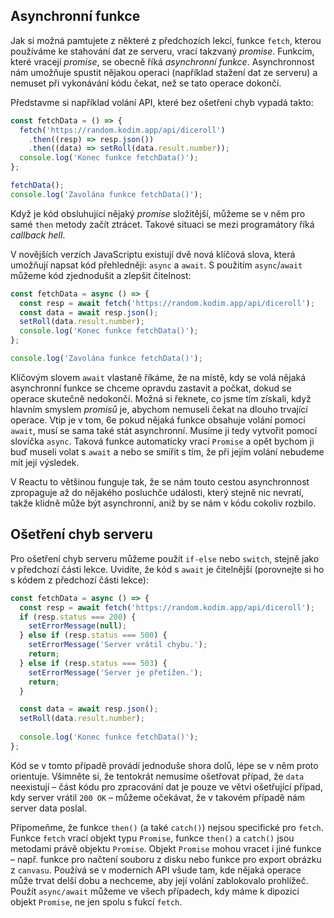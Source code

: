 ## Asynchronní funkce

Jak si možná pamtujete z některé z předchozích lekcí, funkce `fetch`, kterou používáme ke stahování dat ze serveru, vrací takzvaný _promise_. Funkcím, které vracejí _promise_, se obecně říká _asynchronní funkce_. Asynchronnost nám umožňuje spustit nějakou operaci (například stažení dat ze serveru) a nemuset při vykonávání kódu čekat, než se tato operace dokončí.

Představme si například volání API, které bez ošetření chyb vypadá takto:

```js
const fetchData = () => {
  fetch('https://random.kodim.app/api/diceroll')
    .then((resp) => resp.json())
    .then((data) => setRoll(data.result.number));
  console.log('Konec funkce fetchData()');
};

fetchData();
console.log('Zavolána funkce fetchData()');
```

Když je kód obsluhující nějaký _promise_ složitější, můžeme se v něm pro samé `then` metody začít ztrácet. Takové situaci se mezi programátory říká _callback hell_.

V novějších verzích JavaScriptu existují dvě nová klíčová slova, která umožňují napsat kód přehledněji: `async` a `await`. S použitím `async`/`await` můžeme kód zjednodušit a zlepšit čitelnost:

```js
const fetchData = async () => {
  const resp = await fetch('https://random.kodim.app/api/diceroll');
  const data = await resp.json();
  setRoll(data.result.number);
  console.log('Konec funkce fetchData()');
};

console.log('Zavolána funkce fetchData()');
```

Klíčovým slovem `await` vlastaně říkáme, že na místě, kdy se volá nějaká asynchronní funkce se chceme opravdu zastavit a počkat, dokud se operace skutečně nedokončí. Možná si řeknete, co jsme tím získali, když hlavním smyslem _promisů_ je, abychom nemuseli čekat na dlouho trvající operace. Vtip je v tom, 6e pokud nějaká funkce obsahuje volání pomocí `await`, musí se sama také stát asynchronní. Musíme ji tedy vytvořit pomocí slovíčka `async`. Taková funkce automaticky vrací `Promise` a opět bychom ji buď museli volat s `await` a nebo se smířit s tím, že při jejím volání nebudeme mít její výsledek.

V Reactu to většinou funguje tak, že se nám touto cestou asynchronnost zpropaguje až do nějakého posluchče události, který stejně nic nevratí, takže klidně může být asynchronní, aniž by se nám v kódu cokoliv rozbilo.

## Ošetření chyb serveru

Pro ošetření chyb serveru můžeme použít `if-else` nebo `switch`, stejně jako v předchozí části lekce. Uvidíte, že kód s `await` je čitelnější (porovnejte si ho s kódem z předchozí části lekce):

```js
const fetchData = async () => {
  const resp = await fetch('https://random.kodim.app/api/diceroll');
  if (resp.status === 200) {
    setErrorMessage(null);
  } else if (resp.status === 500) {
    setErrorMessage('Server vrátil chybu.');
    return;
  } else if (resp.status === 503) {
    setErrorMessage('Server je přetížen.');
    return;
  }

  const data = await resp.json();
  setRoll(data.result.number);
  
  console.log('Konec funkce fetchData()');
};
```

Kód se v tomto případě provádí jednoduše shora dolů, lépe se v něm proto orientuje. Všimněte si, že tentokrát nemusíme ošetřovat případ, že `data` neexistují – část kódu pro zpracování dat je pouze ve větvi ošetřující případ, kdy server vrátil `200 OK` – můžeme očekávat, že v takovém případě nám server data poslal.

Připomeňme, že funkce `then()` (a také `catch()`) nejsou specifické pro `fetch`. Funkce `fetch` vrací objekt typu `Promise`, funkce `then()` a `catch()` jsou metodami právě objektu `Promise`. Objekt `Promise` mohou vracet i jiné funkce – např. funkce pro načtení souboru z disku nebo funkce pro export obrázku z `canvasu`. Používá se v moderních API všude tam, kde nějaká operace může trvat delší dobu a nechceme, aby její volání zablokovalo prohlížeč. Použít `async/await` můžeme ve všech případech, kdy máme k dipozici objekt `Promise`, ne jen spolu s fukcí `fetch`.
